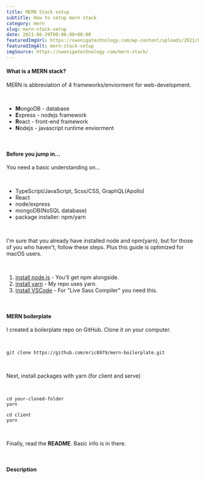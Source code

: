 ```yaml
---
title: MERN Stack setup
subtitle: How to setup mern stack
category: mern
slug: mern-stack-setup
date: 2021-06-29T00:06:00+00:00
featuredImgUrl: https://swonigatechnology.com/wp-content/uploads/2021/03/Blog-Article-MERN-Stack.jpg
featuredImgAlt: mern-stack-setup
imgSource: https://swonigatechnology.com/mern-stack/
---
```


#### What is a MERN stack?

MERN is abbreviation of 4 frameworks/enviorment for web-development.

<br>

- **M**ongoDB - database
- **E**xpress - nodejs framework
- **R**eact - front-end framework
- **N**odejs - javascript runtime enviorment

<br>

#### Before you jump in...

You need a basic understanding on...

<br>

- TypeScript/JavaScript, Scss/CSS, GraphQL(Apollo)
- React
- node/express
- mongoDB(NoSQL database)
- package installer: npm/yarn

<br>

I'm sure that you already have installed node and npm(yarn), but for those of you who haven't, follow these steps. Plus this guide is optimized for macOS users.

<br>

1. [install node.js](https://nodejs.org/) - You'll get npm alongside.
2. [install yarn](https://yarnpkg.com/getting-started/install) - My repo uses yarn.
3. [install VSCode](https://code.visualstudio.com) - For "Live Sass Compiler" you need this.

<br>

#### MERN boilerplate

I created a boilerplate repo on GitHub. Clone it on your computer.

<br>

```shell
git clone https://github.com/eric8979/mern-boilerplate.git
```

<br>

Next, install packages with yarn (for client and serve)

<br>

```shell
cd your-cloned-folder
yarn

cd client
yarn
```

<br>

Finally, read the **README**. Basic info is in there.

<br>

#### Description
